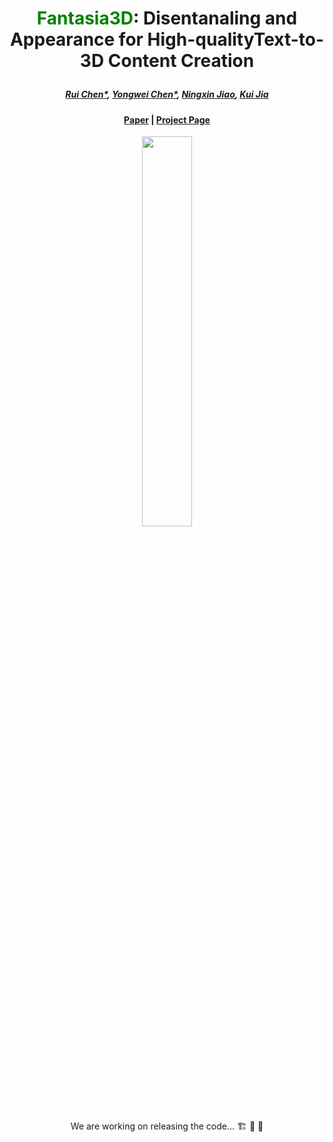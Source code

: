  # <p align="center"> <font color=#008000>Fantasia3D</font>: Disentanaling and Appearance for High-qualityText-to-3D Content Creation </p>

 #####  <p align="center"> [Rui Chen*](https://aruichen.github.io/), [Yongwei Chen*](https://cyw-3d.github.io/), [Ningxin Jiao](https://ningxinj.github.io/), [Kui Jia](http://kuijia.site/)</p>


#### <p align="center">[Paper](http://arxiv.org/abs/2303.13873) | [Project Page](https://fantasia3d.github.io/) </p>



<p align="center">
  <img width="40%" src="https://github.com/Gorilla-Lab-SCUT/Fantasia3D/blob/main/head.jpg"/>
</p>

<p align="center"> We are working on releasing the code... 🏗️ 🚧 🔨</p>
